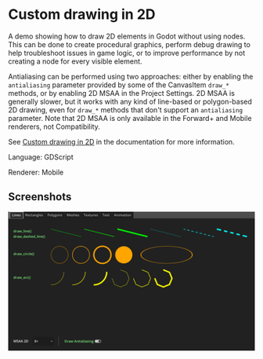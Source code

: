 # Custom drawing in 2D

A demo showing how to draw 2D elements in Godot without using nodes. This can be done
to create procedural graphics, perform debug drawing to help troubleshoot issues in
game logic, or to improve performance by not creating a node for every visible element.

Antialiasing can be performed using two approaches: either by enabling the `antialiasing`
parameter provided by some of the CanvasItem `draw_*` methods, or by enabling 2D MSAA
in the Project Settings. 2D MSAA is generally slower, but it works with any kind of line-based
or polygon-based 2D drawing, even for `draw_*` methods that don't support an `antialiasing`
parameter. Note that 2D MSAA is only available in the Forward+ and Mobile
renderers, not Compatibility.

See [Custom drawing in 2D](https://docs.godotengine.org/en/latest/tutorials/2d/custom_drawing_in_2d.html)
in the documentation for more information.

Language: GDScript

Renderer: Mobile

## Screenshots

![Screenshot](screenshots/custom_drawing.webp)
